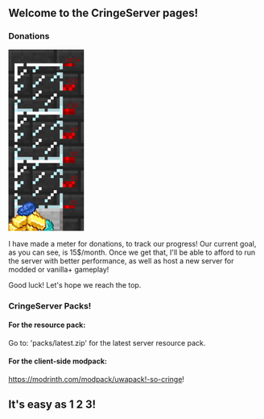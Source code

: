 ## Welcome to the CringeServer pages!

### Donations

<img src="images/meter15dollar.png" alt="Meter" height="360"/>

I have made a meter for donations, to track our progress! Our current goal, as you can see, is 15$/month. Once we get that, I'll
be able to afford to run the server with better performance, as well as host a new server for modded or vanilla+ gameplay!

Good luck! Let's hope we reach the top.
### CringeServer Packs!

#### For the resource pack:
Go to: 'packs/latest.zip' for the latest server resource pack.

#### For the client-side modpack:
https://modrinth.com/modpack/uwapack!-so-cringe!

## It's easy as 1 2 3!
